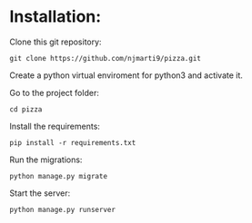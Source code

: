 # Installation:

Clone this git repository:

`git clone https://github.com/njmarti9/pizza.git`

Create a python virtual enviroment for python3 and activate it.

Go to the project folder:

`cd pizza`

Install the requirements:

`pip install -r requirements.txt`

Run the migrations:

`python manage.py migrate`

Start the server:

`python manage.py runserver`
